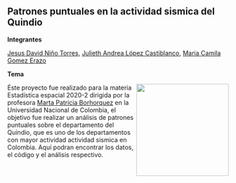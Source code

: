 ## Patrones puntuales en la actividad sismica del Quindio

**Integrantes**

[Jesus David Niño Torres](),
[Julieth Andrea López Castiblanco](),
[Maria Camila Gomez Erazo]() 

**Tema**

<img align="right" src="https://sdk.bitmoji.com/render/panel/fa4bfda3-cc6d-4418-9436-ab707980eacb-0498e91b-a234-4e5c-a922-8e9f456571e7-v1.png?transparent=1&palette=1" width=210 height=210 />   

Éste proyecto fue realizado para la materia Estadística espacial 2020-2 dirigida por la profesora [Marta Patricia Borhorquez](https://sites.google.com/unal.edu.co/marthapatriciabohorquezcastaed/home) en la Universidad Nacional de Colombia, el objetivo fue realizar un análisis de patrones puntuales sobre el departamento del Quindio, que es uno de los departamentos con mayor actividad actividad sismica en Colombia. Aquí podran encontrar los datos, el código y el análisis respectivo.
